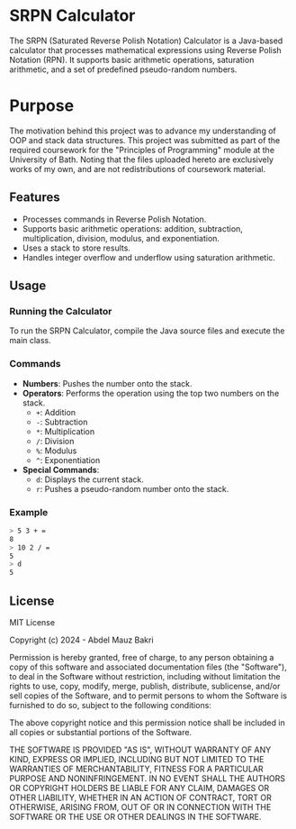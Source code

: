 # SRPN Calculator

The SRPN (Saturated Reverse Polish Notation) Calculator is a Java-based calculator that processes mathematical
expressions using Reverse Polish Notation (RPN). 
It supports basic arithmetic operations, saturation arithmetic, and a set of predefined pseudo-random numbers.

# Purpose

The motivation behind this project was to advance my understanding of OOP and stack data structures. This project was submitted
as part of the required coursework for the "Principles of Programming" module at the University of Bath. Noting
that the files uploaded hereto are exclusively works of my own, and are not redistributions of coursework material.

## Features

- Processes commands in Reverse Polish Notation.
- Supports basic arithmetic operations: addition, subtraction, multiplication, division, modulus, and exponentiation.
- Uses a stack to store results.
- Handles integer overflow and underflow using saturation arithmetic.

## Usage

### Running the Calculator

To run the SRPN Calculator, compile the Java source files and execute the main class.

### Commands

- **Numbers**: Pushes the number onto the stack.
- **Operators**: Performs the operation using the top two numbers on the stack.
    - `+`: Addition
    - `-`: Subtraction
    - `*`: Multiplication
    - `/`: Division
    - `%`: Modulus
    - `^`: Exponentiation
- **Special Commands**:
    - `d`: Displays the current stack.
    - `r`: Pushes a pseudo-random number onto the stack.

### Example

```sh
> 5 3 + = 
8
> 10 2 / =
5
> d
5
```

## License

MIT License

Copyright (c) 2024 - Abdel Mauz Bakri

Permission is hereby granted, free of charge, to any person obtaining a copy
of this software and associated documentation files (the "Software"), to deal
in the Software without restriction, including without limitation the rights
to use, copy, modify, merge, publish, distribute, sublicense, and/or sell
copies of the Software, and to permit persons to whom the Software is
furnished to do so, subject to the following conditions:

The above copyright notice and this permission notice shall be included in all
copies or substantial portions of the Software.

THE SOFTWARE IS PROVIDED "AS IS", WITHOUT WARRANTY OF ANY KIND, EXPRESS OR
IMPLIED, INCLUDING BUT NOT LIMITED TO THE WARRANTIES OF MERCHANTABILITY,
FITNESS FOR A PARTICULAR PURPOSE AND NONINFRINGEMENT. IN NO EVENT SHALL THE
AUTHORS OR COPYRIGHT HOLDERS BE LIABLE FOR ANY CLAIM, DAMAGES OR OTHER
LIABILITY, WHETHER IN AN ACTION OF CONTRACT, TORT OR OTHERWISE, ARISING FROM,
OUT OF OR IN CONNECTION WITH THE SOFTWARE OR THE USE OR OTHER DEALINGS IN THE
SOFTWARE.

